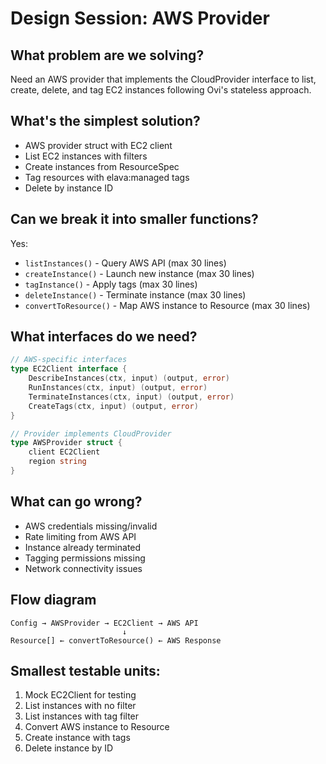 # Design Session: AWS Provider

## What problem are we solving?
Need an AWS provider that implements the CloudProvider interface to list, create, delete, and tag EC2 instances following Ovi's stateless approach.

## What's the simplest solution?
- AWS provider struct with EC2 client
- List EC2 instances with filters
- Create instances from ResourceSpec
- Tag resources with elava:managed tags
- Delete by instance ID

## Can we break it into smaller functions?
Yes:
- `listInstances()` - Query AWS API (max 30 lines)
- `createInstance()` - Launch new instance (max 30 lines)
- `tagInstance()` - Apply tags (max 30 lines)
- `deleteInstance()` - Terminate instance (max 30 lines)
- `convertToResource()` - Map AWS instance to Resource (max 30 lines)

## What interfaces do we need?
```go
// AWS-specific interfaces
type EC2Client interface {
    DescribeInstances(ctx, input) (output, error)
    RunInstances(ctx, input) (output, error)
    TerminateInstances(ctx, input) (output, error)
    CreateTags(ctx, input) (output, error)
}

// Provider implements CloudProvider
type AWSProvider struct {
    client EC2Client
    region string
}
```

## What can go wrong?
- AWS credentials missing/invalid
- Rate limiting from AWS API
- Instance already terminated
- Tagging permissions missing
- Network connectivity issues

## Flow diagram
```
Config → AWSProvider → EC2Client → AWS API
                         ↓
Resource[] ← convertToResource() ← AWS Response
```

## Smallest testable units:
1. Mock EC2Client for testing
2. List instances with no filter
3. List instances with tag filter
4. Convert AWS instance to Resource
5. Create instance with tags
6. Delete instance by ID